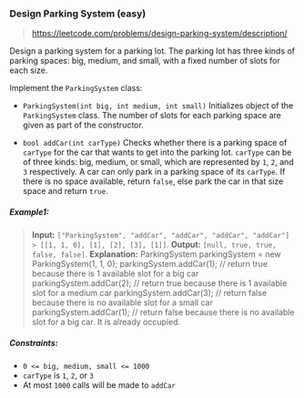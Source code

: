 ### Design Parking System (easy)

> https://leetcode.com/problems/design-parking-system/description/

Design a parking system for a parking lot. The parking lot has three kinds of parking spaces: big, medium, and small, with a fixed number of slots for each size.

Implement the `ParkingSystem` class:

- `ParkingSystem(int big, int medium, int small)` Initializes object of the `ParkingSystem` class. The number of slots for each parking space are given as part of the constructor.

- `bool addCar(int carType)` Checks whether there is a parking space of `carType` for the car that wants to get into the parking lot. `carType` can be of three kinds: big, medium, or small, which are represented by `1`, `2`, and `3` respectively. A car can only park in a parking space of its `carType`. If there is no space available, return `false`, else park the car in that size space and return `true`.

##### Example1:

> **Input:** `["ParkingSystem", "addCar", "addCar", "addCar", "addCar"] > [[1, 1, 0], [1], [2], [3], [1]]`.
> **Output:** `[null, true, true, false, false]`.
> **Explanation:**
> ParkingSystem parkingSystem = new ParkingSystem(1, 1, 0);
> parkingSystem.addCar(1); // return true because there is 1 available slot for a big car
> parkingSystem.addCar(2); // return true because there is 1 available slot for a medium car
> parkingSystem.addCar(3); // return false because there is no available slot for a small car
> parkingSystem.addCar(1); // return false because there is no available slot for a big car. It is already occupied.

##### Constraints:

- `0 <= big, medium, small <= 1000`
- `carType` is `1`, `2`, or `3`
- At most `1000` calls will be made to `addCar`
